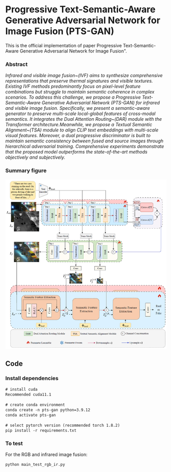 # Progressive Text-Semantic-Aware Generative Adversarial Network for Image Fusion (PTS-GAN)

This is the official implementation of paper Progressive Text-Semantic-Aware Generative Adversarial Network for Image Fusion". 

### Abstract
*Infrared and visible image fusion~(IVF) aims to synthesize comprehensive representations that preserve thermal signatures and visible textures. Existing IVF methods predominantly focus on pixel-level feature combinations but struggle to maintain semantic coherence in complex scenarios.
To address this challenge, we propose a Progressive Text-Semantic-Aware Generative Adversarial Network (PTS-GAN) for infrared and visible image fusion.
Specifically, we present a semantic-aware generator to preserve multi-scale local-global features of cross-modal semantics. It integrates the Dual Attention Routing~(DAR) module with the Transformer architecture.Meanwhile, we propose a Textual Semantic Alignment~(TSA) module to align CLIP text embeddings with multi-scale visual features. Moreover, a dual progressive discriminator is built to maintain semantic consistency between fused and source images through hierarchical adversarial training. Comprehensive experiments demonstrate that the proposed model outperforms the state-of-the-art methods objectively and subjectively.*

### Summary figure

<p align="center">
<img src="Figs/framework.png" alt="figure1"/>
</p>

## Code
### Install dependencies

```
# install cuda
Recommended cuda11.1

# create conda environment
conda create -n pts-gan python=3.9.12
conda activate pts-gan

# select pytorch version (recommended torch 1.8.2)
pip install -r requirements.txt
```

### To test
For the RGB and infrared image fusion:
```
python main_test_rgb_ir.py
```